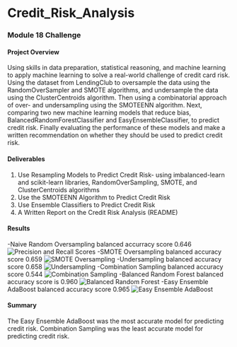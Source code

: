 # Credit_Risk_Analysis
### Module 18 Challenge
#### Project Overview
Using skills in data preparation, statistical reasoning, and machine learning to apply machine learning to solve a real-world challenge of credit card risk. Using the
dataset from LendingClub to oversample the data using the RandomOverSampler and SMOTE algorithms, and undersample the data using the ClusterCentroids algorithm.  Then
using a combinatorial approach of over- and undersampling using the SMOTEENN algorithm. Next, comparing two new machine learning models that reduce bias,
BalancedRandomForestClassifier and EasyEnsembleClassifier, to predict credit risk. Finally evaluating the performance of these models and make a written
recommendation on whether they should be used to predict credit risk.
#### Deliverables
1. Use Resampling Models to Predict Credit Risk- using imbalanced-learn and scikit-learn libraries, RandomOverSampling, SMOTE, and ClusterCentroids algorithms
2. Use the SMOTEENN Algorithm to Predict Credit Risk
3. Use Ensemble Classifiers to Predict Credit Risk
4. A Written Report on the Credit Risk Analysis (README)
#### Results
-Naive Random Oversampling balanced accurracy score 0.646
 ![Precision and Recall Scores](./Naive_Random_Over.png)
-SMOTE Oversampling balanced accuracy score 0.659
 ![SMOTE Oversampling](./SMOTE_Over.png)
-Undersampling balanced accuracy score 0.658
 ![Undersampling](./Under.png)
-Combination Sampling balanced accuracy score 0.544
 ![Combination Sampling](./Combo.png)
-Balanced Random Forest balanced accuracy score is 0.960
 ![Balanced Random Forest](./Bal_RandomForest.png)
-Easy Ensemble AdaBoost balanced accuracy score 0.965
 ![Easy Ensemble AdaBoost](./AdaBoost.png)
#### Summary
The Easy Ensemble AdaBoost was the most accurate model for predicting credit risk. Combination Sampling was the least accurate model for predicting credit risk.
